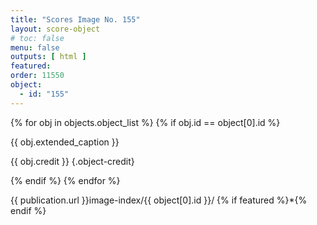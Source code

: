 ```yaml
---
title: "Scores Image No. 155"
layout: score-object
# toc: false
menu: false
outputs: [ html ]
featured: 
order: 11550
object:
  - id: "155"
---
```


{% for obj in objects.object_list %}
{% if obj.id == object[0].id %}

{{ obj.extended_caption }}

{{ obj.credit }} {.object-credit}

{% endif %}
{% endfor %}

<div class="object-credit object-url is-print-only">

{{ publication.url }}image-index/{{ object[0].id }}/ {% if featured %}*{% endif %}

</div>
